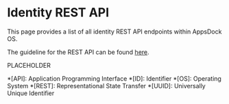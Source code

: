 # Identity REST API

This page provides a list of all identity REST API endpoints within AppsDock OS.

The guideline for the REST API can be found [here](../../../gettingstarted/guidelines/rest-api).

PLACEHOLDER

*[API]: Application Programming Interface
*[ID]: Identifier
*[OS]: Operating System
*[REST]: Representational State Transfer
*[UUID]: Universally Unique Identifier
